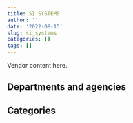 ```yaml
---
title: SI SYSTEMS
author: ''
date: '2022-08-15'
slug: si_systems
categories: []
tags: []
---
```


<script src="/rmarkdown-libs/htmlwidgets/htmlwidgets.js"></script>
<link href="/rmarkdown-libs/datatables-css/datatables-crosstalk.css" rel="stylesheet" />
<script src="/rmarkdown-libs/datatables-binding/datatables.js"></script>
<script src="/rmarkdown-libs/jquery/jquery-3.6.0.min.js"></script>
<link href="/rmarkdown-libs/dt-core-bootstrap/css/dataTables.bootstrap.min.css" rel="stylesheet" />
<link href="/rmarkdown-libs/dt-core-bootstrap/css/dataTables.bootstrap.extra.css" rel="stylesheet" />
<script src="/rmarkdown-libs/dt-core-bootstrap/js/jquery.dataTables.min.js"></script>
<script src="/rmarkdown-libs/dt-core-bootstrap/js/dataTables.bootstrap.min.js"></script>
<link href="/rmarkdown-libs/crosstalk/css/crosstalk.min.css" rel="stylesheet" />
<script src="/rmarkdown-libs/crosstalk/js/crosstalk.min.js"></script>
<script src="/rmarkdown-libs/htmlwidgets/htmlwidgets.js"></script>
<link href="/rmarkdown-libs/datatables-css/datatables-crosstalk.css" rel="stylesheet" />
<script src="/rmarkdown-libs/datatables-binding/datatables.js"></script>
<script src="/rmarkdown-libs/jquery/jquery-3.6.0.min.js"></script>
<link href="/rmarkdown-libs/dt-core-bootstrap/css/dataTables.bootstrap.min.css" rel="stylesheet" />
<link href="/rmarkdown-libs/dt-core-bootstrap/css/dataTables.bootstrap.extra.css" rel="stylesheet" />
<script src="/rmarkdown-libs/dt-core-bootstrap/js/jquery.dataTables.min.js"></script>
<script src="/rmarkdown-libs/dt-core-bootstrap/js/dataTables.bootstrap.min.js"></script>
<link href="/rmarkdown-libs/crosstalk/css/crosstalk.min.css" rel="stylesheet" />
<script src="/rmarkdown-libs/crosstalk/js/crosstalk.min.js"></script>

Vendor content here.

## Departments and agencies

<div id="htmlwidget-1" style="width:100%;height:auto;" class="datatables html-widget"></div>
<script type="application/json" data-for="htmlwidget-1">{"x":{"style":"bootstrap","filter":"none","vertical":false,"data":[["<a href=\"/departments/aafc-aac/\">Agriculture and Agri-Food Canada<\/a>","<a href=\"/departments/aandc-aadnc/\">Crown-Indigenous Relations and Northern Affairs Canada<\/a>","<a href=\"/departments/cbsa-asfc/\">Canada Border Services Agency<\/a>","<a href=\"/departments/cer-rec/\">Canada Energy Regulator<\/a>","<a href=\"/departments/cfia-acia/\">Canadian Food Inspection Agency<\/a>","<a href=\"/departments/cic/\">Immigration, Refugees and Citizenship Canada<\/a>","<a href=\"/departments/cihr-irsc/\">Canadian Institutes of Health Research<\/a>","<a href=\"/departments/cnsc-ccsn/\">Canadian Nuclear Safety Commission<\/a>","<a href=\"/departments/cra-arc/\">Canada Revenue Agency<\/a>","<a href=\"/departments/csps-efpc/\">Canada School of Public Service<\/a>","<a href=\"/departments/dfatd-maecd/\">Global Affairs Canada<\/a>","<a href=\"/departments/dfo-mpo/\">Fisheries and Oceans Canada<\/a>","<a href=\"/departments/dnd-mdn/\">National Defence<\/a>","<a href=\"/departments/ec/\">Environment and Climate Change Canada<\/a>","<a href=\"/departments/elections/\">Elections Canada<\/a>","<a href=\"/departments/esdc-edsc/\">Employment and Social Development Canada<\/a>","<a href=\"/departments/fin/\">Department of Finance Canada<\/a>","<a href=\"/departments/hc-sc/\">Health Canada<\/a>","<a href=\"/departments/iaac-aeic/\">Impact Assessment Agency of Canada<\/a>","<a href=\"/departments/ic/\">Innovation, Science and Economic Development Canada<\/a>","<a href=\"/departments/infc/\">Infrastructure Canada<\/a>","<a href=\"/departments/irb-cisr/\">Immigration and Refugee Board of Canada<\/a>","<a href=\"/departments/jus/\">Department of Justice Canada<\/a>","<a href=\"/departments/lac-bac/\">Library and Archives Canada<\/a>","<a href=\"/departments/nrcan-rncan/\">Natural Resources Canada<\/a>","<a href=\"/departments/nserc-crsng/\">Natural Sciences and Engineering Research Council of Canada<\/a>","<a href=\"/departments/oag-bvg/\">Office of the Auditor General of Canada<\/a>","<a href=\"/departments/ocl-cal/\">Office of the Commissioner of Lobbying of Canada<\/a>","<a href=\"/departments/osfi-bsif/\">Office of the Superintendent of Financial Institutions Canada<\/a>","<a href=\"/departments/osgg-bsgg/\">Office of the Secretary to the Governor General<\/a>","<a href=\"/departments/pc/\">Parks Canada<\/a>","<a href=\"/departments/pch/\">Canadian Heritage<\/a>","<a href=\"/departments/pco-bcp/\">Privy Council Office<\/a>","<a href=\"/departments/psc-cfp/\">Public Service Commission of Canada<\/a>","<a href=\"/departments/pwgsc-tpsgc/\">Public Services and Procurement Canada<\/a>","<a href=\"/departments/rcmp-grc/\">Royal Canadian Mounted Police<\/a>","<a href=\"/departments/ssc-spc/\">Shared Services Canada<\/a>","<a href=\"/departments/statcan/\">Statistics Canada<\/a>","<a href=\"/departments/tbs-sct/\">Treasury Board of Canada Secretariat<\/a>","<a href=\"/departments/tc/\">Transport Canada<\/a>"],["$    752,802.60","$    202,096.75","$  5,698,490.88","$  4,425,796.16","$    183,920.01","$    389,824.05","$     57,800.83","$    811,318.70","$      9,980.16","$    234,089.92","$  2,570,160.61","$  1,789,699.88","$  2,979,444.55","$    560,320.09","$    198,892.35","$ 14,052,680.16","$    227,797.51","$  3,636,246.81",null,"$  2,036,270.20",null,null,"$    247,504.42","$     47,697.30","$    491,101.65",null,null,null,"$     68,383.72","$    211,093.98","$     51,896.27",null,null,"$    195,063.48","$    301,468.20","$  8,266,789.37","$  9,282,300.11",null,"$    666,666.67","$  3,150,353.97"],["$  3,462,306.87","$    347,949.60","$  5,562,071.90","$  4,130,844.12","$    160,238.90","$    972,784.02","$    179,880.17","$    122,057.69","$  2,174,083.75","$    565,846.51","$  2,851,763.06","$  1,697,340.11","$ 10,549,950.54","$     74,434.82","$    855,701.68","$ 18,666,519.21","$    202,209.30","$  3,845,499.98","$     58,236.77","$  2,052,733.60","$     27,838.36","$     77,543.44","$    324,485.67","$    480,517.29","$    365,971.64",null,null,"$     29,744.69","$    395,627.97","$    211,093.98",null,null,"$     21,075.78","$    630,960.26","$  2,858,314.43","$  8,218,907.43","$  9,077,378.26",null,"$  1,991,292.66","$  2,024,530.84"],["$  2,816,846.06","$    244,982.39","$  7,897,306.26","$  3,531,220.14","$     97,910.32","$  1,076,100.11",null,null,"$  4,075,861.78","$     94,566.13","$  1,988,221.87","$    704,660.79","$ 18,600,574.48","$  1,078,384.50","$  1,604,330.06","$ 15,798,697.31",null,"$  3,935,388.41","$    346,008.76","$  1,306,079.15","$     38,594.10","$    310,107.51","$    223,396.04","$  1,162,617.10","$     16,167.00","$     44,279.90",null,"$     55,543.66","$    396,711.88","$  1,727,701.36","$      1,843.57",null,"$    204,229.01","$    724,534.55","$  5,597,427.36","$  6,989,324.78","$  2,990,156.95",null,"$  3,449,651.00","$    790,064.90"],["$  2,852,341.24",null,"$  6,001,093.64","$  2,981,808.66","$     97,642.80","$  4,005,525.23",null,null,"$  6,300,136.64",null,"$  1,281,103.74","$    969,269.70","$ 20,252,569.28","$  2,459,210.56","$  4,087,884.06","$ 18,406,810.67",null,"$  3,217,109.95",null,"$    875,840.74",null,"$    216,432.43","$    222,785.67","$  1,490,696.70","$    367,300.38","$    288,610.05","$     14,187.15","$    111,449.47","$    395,627.97",null,"$      2,724.30","$    174,025.63","$  1,442,031.30","$  1,146,608.61","$  5,455,597.16","$  6,666,300.68","$    543,483.86","$  1,113,615.00","$  5,064,924.60","$    719,462.70"]],"container":"<table class=\"table table-striped table-hover row-border order-column display\">\n  <thead>\n    <tr>\n      <th>Department<\/th>\n      <th>2017-2018<\/th>\n      <th>2018-2019<\/th>\n      <th>2019-2020<\/th>\n      <th>2020-2021<\/th>\n    <\/tr>\n  <\/thead>\n<\/table>","options":{"order":[[4,"desc"]],"pageLength":10,"autoWidth":true,"columnDefs":[],"orderClasses":false}},"evals":[],"jsHooks":[]}</script>

## Categories

<div id="htmlwidget-2" style="width:100%;height:auto;" class="datatables html-widget"></div>
<script type="application/json" data-for="htmlwidget-2">{"x":{"style":"bootstrap","filter":"none","vertical":false,"data":[["<a href=\"/categories/1_facilities_and_construction/\">Facilities and construction<\/a>","<a href=\"/categories/10_office_management/\">Office management<\/a>","<a href=\"/categories/11_defence/\">Defence<\/a>","<a href=\"/categories/2_professional_services/\">Professional services<\/a>","<a href=\"/categories/3_information_technology/\">Information technology<\/a>","<a href=\"/categories/7_travel/\">Travel<\/a>","<a href=\"/categories/9_human_capital/\">Human capital<\/a>"],["$     71,573.16",null,"$    614,656.35","$  8,115,202.10","$ 54,996,519.76",null,null],["$     70,781.53",null,"$  4,461,839.15","$ 14,185,890.23","$ 66,484,955.20","$     18,394.16","$     45,875.03"],["$     73,801.88","$    238,703.06","$  5,522,698.75","$ 22,790,338.43","$ 61,119,262.15",null,"$    174,684.91"],["$    116,545.78","$    720,054.67","$  3,800,353.74","$ 27,364,322.73","$ 67,212,553.70",null,"$     10,379.94"]],"container":"<table class=\"table table-striped table-hover row-border order-column display\">\n  <thead>\n    <tr>\n      <th>Category<\/th>\n      <th>2017-2018<\/th>\n      <th>2018-2019<\/th>\n      <th>2019-2020<\/th>\n      <th>2020-2021<\/th>\n    <\/tr>\n  <\/thead>\n<\/table>","options":{"order":[[4,"desc"]],"pageLength":20,"autoWidth":true,"columnDefs":[],"orderClasses":false,"lengthMenu":[10,20,25,50,100]}},"evals":[],"jsHooks":[]}</script>
